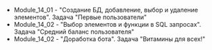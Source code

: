 - Module_14_01 - "Создание БД, добавление, выбор и удаление элементов". Задача "Первые пользователи"
- Module_14_02 - "Выбор элементов и функции в SQL запросах". Задача "Средний баланс пользователя"
- Module_14_02 - "Доработка бота". Задача "Витамины для всех!"
